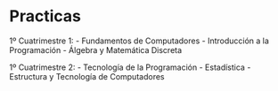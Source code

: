 # Practicas

1º Cuatrimestre 1: 
    - Fundamentos de Computadores
    - Introducción a la Programación
    - Álgebra y Matemática Discreta
    
1º Cuatrimestre 2: 
    - Tecnología de la Programación
    - Estadística 
    - Estructura y Tecnología de Computadores
